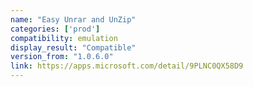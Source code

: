 ```yaml
---
name: "Easy Unrar and UnZip"
categories: ['prod']
compatibility: emulation
display_result: "Compatible"
version_from: "1.0.6.0"
link: https://apps.microsoft.com/detail/9PLNC0QX58D9
---
```

